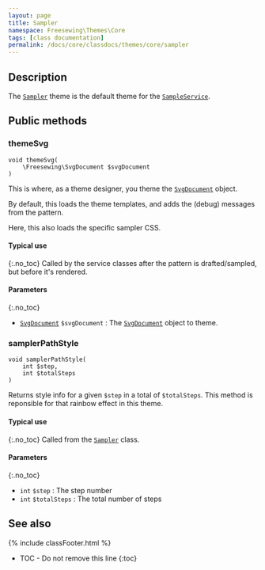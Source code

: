 ```yaml
---
layout: page
title: Sampler
namespace: Freesewing\Themes\Core
tags: [class documentation]
permalink: /docs/core/classdocs/themes/core/sampler
---
```

## Description 

The [`Sampler`](sampler) theme is the default theme for the [`SampleService`](/class/services/sampleservice).

## Public methods

### themeSvg

```php?start_inline=1
void themeSvg(
    \Freesewing\SvgDocument $svgDocument
)
```

This is where, as a theme designer, you theme the [`SvgDocument`](/class/patterns/core/pattern) object.

By default, this loads the theme templates, and adds the (debug) messages from the pattern.

Here, this also loads the specific sampler CSS.

#### Typical use
{:.no_toc}
Called by the service classes after the pattern is drafted/sampled, but before it's rendered.

#### Parameters
{:.no_toc}

- [`SvgDocument`](/class/svgdocument) `$svgDocument` : The [`SvgDocument`](/class/svgdocument) object to theme.

### samplerPathStyle

```php?start_inline=1
void samplerPathStyle(
    int $step,
    int $totalSteps
)
```

Returns style info for a given `$step` in a total of `$totalSteps`.
This method is reponsible for that rainbow effect in this theme.

#### Typical use
{:.no_toc}
Called from the [`Sampler`](/class/sampler) class.

#### Parameters
{:.no_toc}

- `int` `$step` : The step number
- `int` `$totalSteps` : The total number of steps


## See also
{% include classFooter.html %}
* TOC - Do not remove this line
{:toc}
